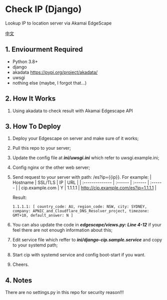 # Check IP (Django)

Lookup IP to location server via Akamai EdgeScape

[中文](./README.md)

## 1. Enviourment Required

- Python 3.8+
- django
- akadata <https://pypi.org/project/akadata/>
- uwsgi
- nothing else (maybe, I forgot that...)

## 2. How It Works

1. Using akadata to check result with Akamai Edgescape API

## 3. How To Deploy

1. Deploy your Edgescape on server and make sure of it works;
2. Pull this repo to your server;
3. Update the config file at _**ini/uwsgi.ini**_ which refer to uwsgi.example.ini;
4. Config nginx or the other web server;
5. Send request to your server with path: /es?ip={{ip}}.
   For example:
   | Hostname        | SSL/TLS | IP      | URL     |
   | :-------------- | :------ | :------ | :------ |
   | cip.example.com | Y       | 1.1.1.1 | <http://cip.example.com/es?ip=1.1.1.1> |

   Result:

   ``` Shell
   1.1.1.1: [ country_code: AU, region_code: NSW, city: SYDNEY, company: APNIC_and_Cloudflare_DNS_Resolver_project, timezone: GMT+10, default_answer: N ]
   ```

6. You can also update the code in _**edgescape/views.py: Line 4-12**_ if your feel there are not enough information about this;
7. Edit service file which reffer to _**ini/django-cip.sample.service**_ and copy to your systemd path;
8. Start cip with systemd service and config boot-start if you want.
9. Cheers.

## 4. Notes

There are no settings.py in this repo for security reason!!!
